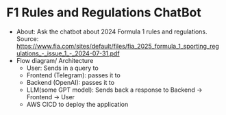 # F1 Rules and Regulations ChatBot
- About: Ask the chatbot about 2024 Formula 1 rules and regulations. Source: https://www.fia.com/sites/default/files/fia_2025_formula_1_sporting_regulations_-_issue_1_-_2024-07-31.pdf
- Flow diagram/ Architecture
    - User: Sends in a query to
    - Frontend (Telegram): passes it to
    - Backend (OpenAI): passes it to
    - LLM(some GPT model): Sends back a response to Backend -> Frontend -> User
    - AWS CICD to deploy the application
